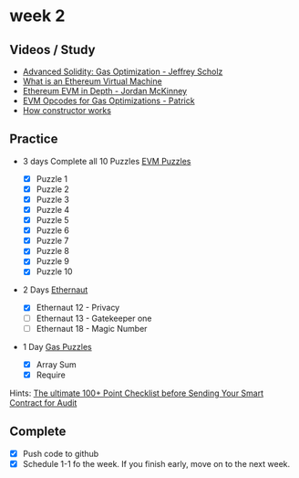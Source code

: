 # week 2

## Videos / Study

- [Advanced Solidity: Gas Optimization - Jeffrey Scholz](https://www.udemy.com/course/advanced-solidity-understanding-and-optimizing-gas-costs/?referralCode=C4684D6872713525E349)
- [What is an Ethereum Virtual Machine](https://www.youtube.com/watch?v=GPoze5RmDVU)
- [Ethereum EVM in Depth - Jordan McKinney](https://www.youtube.com/watch?v=kCswGz9naZg)
- [EVM Opcodes for Gas Optimizations - Patrick](https://www.youtube.com/watch?v=M8_4THWJkHQ)
- [How constructor works](https://github.com/mmsaki/fake-number.git)

## Practice

- 3 days Complete all 10 Puzzles [EVM Puzzles](https://github.com/fvictorio/evm-puzzles)

  - [x] Puzzle 1
  - [x] Puzzle 2
  - [x] Puzzle 3
  - [x] Puzzle 4
  - [x] Puzzle 5
  - [x] Puzzle 6
  - [x] Puzzle 7
  - [x] Puzzle 8
  - [x] Puzzle 9
  - [x] Puzzle 10

- 2 Days [Ethernaut](https://ethernaut.openzeppelin.com)

  - [x] Ethernaut 12 - Privacy
  - [ ] Ethernaut 13 - Gatekeeper one
  - [ ] Ethernaut 18 - Magic Number

- 1 Day [Gas Puzzles](https://github.com/mmsaki/gas-puzzles)
  - [x] Array Sum
  - [x] Require

Hints: [The ultimate 100+ Point Checklist before Sending Your Smart Contract for Audit](https://betterprogramming.pub/the-ultimate-100-point-checklist-before-sending-your-smart-contract-for-audit-af9a5b5d95d0)

## Complete

- [x] Push code to github
- [x] Schedule 1-1 fo the week. If you finish early, move on to the next week.
